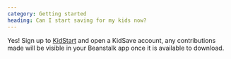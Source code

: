 ```yaml
---
category: Getting started
heading: Can I start saving for my kids now?
---
```


Yes! Sign up to [KidStart](https://www.kidstart.co.uk) and open a KidSave account, any contributions made will be visible in your Beanstalk app once it is available to download.
